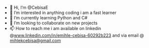 - 👋 Hi, I’m @CebisaE
- 👀 I’m interested in anything coding i am a fast learner
- 🌱 I’m currently learning Python and C#
- 💞️ I’m looking to collaborate on new projects 
- 📫 How to reach me i am available on linkedin @www.linkedin.com/in/emihle-cebisa-60292b223 and via email @ mihlekcebisa@gmail.com


